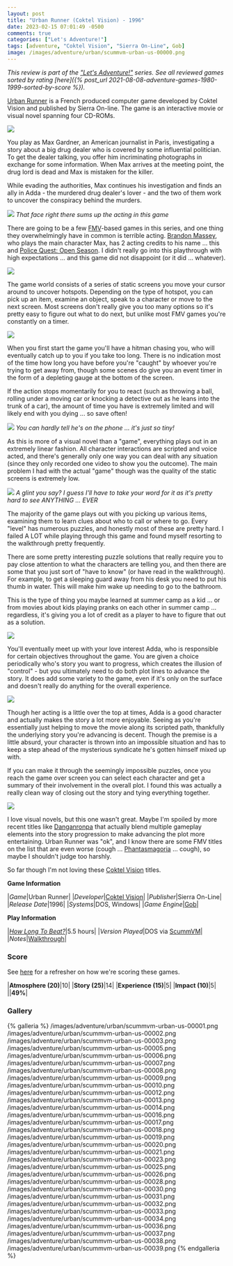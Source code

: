 ```yaml
---
layout: post
title: "Urban Runner (Coktel Vision) - 1996"
date: 2023-02-15 07:01:49 -0500
comments: true
categories: ["Let's Adventure!"]
tags: [adventure, "Coktel Vision", "Sierra On-Line", Gob]
image: /images/adventure/urban/scummvm-urban-us-00000.png
---
```

_This review is part of the ["Let's Adventure!"](https://www.alexbevi.com/categories/let-s-adventure/) series. See all reviewed games sorted by rating [here]({% post_url 2021-08-08-adventure-games-1980-1999-sorted-by-score %})._

[Urban Runner](https://en.wikipedia.org/wiki/Urban_Runner) is a French produced computer game developed by Coktel Vision and published by Sierra On-line. The game is an interactive movie or visual novel spanning four CD-ROMs.

![](/images/adventure/urban/scummvm-urban-us-00011.png)

You play as Max Gardner, an American journalist in Paris, investigating a story about a big drug dealer who is covered by some influential politician. To get the dealer talking, you offer him incriminating photographs in exchange for some information. When Max arrives at the meeting point, the drug lord is dead and Max is mistaken for the killer.

While evading the authorities, Max continues his investigation and finds an ally in Adda - the murdered drug dealer's lover - and the two of them work to uncover the conspiracy behind the murders.

![](/images/adventure/urban/scummvm-urban-us-00004.png)
_That face right there sums up the acting in this game_

There are going to be a few [FMV](https://en.wikipedia.org/wiki/Full-motion_video)-based games in this series, and one thing they overwhelmingly have in common is terrible acting. [Brandon Massey](https://www.imdb.com/name/nm1083018/?ref_=nv_sr_srsg_0), who plays the main character Max, has 2 acting credits to his name ... this and [Police Quest: Open Season](https://en.wikipedia.org/wiki/Police_Quest:_Open_Season). I didn't really go into this playthrough with high expectations ... and this game did not disappoint (or it did ... whatever).

![](/images/adventure/urban/scummvm-urban-us-00024.png)

The game world consists of a series of static screens you move your cursor around to uncover hotspots. Depending on the type of hotspot, you can pick up an item, examine an object, speak to a character or move to the next screen. Most screens don't really give you too many options so it's pretty easy to figure out what to do next, but unlike most FMV games you're constantly on a timer.

![](/images/adventure/urban/scummvm-urban-us-00035.png)

When you first start the game you'll have a hitman chasing you, who will eventually catch up to you if you take too long. There is no indication most of the time how long you have before you're "caught" by whoever you're trying to get away from, though some scenes do give you an event timer in the form of a depleting gauge at the bottom of the screen.

If the action stops momentarily for you to react (such as throwing a ball, rolling under a moving car or knocking a detective out as he leans into the trunk of a car), the amount of time you have is extremely limited and will likely end with you dying ... so save often!

![](/images/adventure/urban/scummvm-urban-us-00015.png)
_You can hardly tell he's on the phone ... it's just so tiny!_

As this is more of a visual novel than a "game", everything plays out in an extremely linear fashion. All character interactions are scripted and voice acted, and there's generally only one way you can deal with any situation (since they only recorded one video to show you the outcome). The main problem I had with the actual "game" though was the quality of the static screens is extremely low.

![](/images/adventure/urban/scummvm-urban-us-00029.png)
_A glint you say? I guess I'll have to take your word for it as it's pretty hard to see ANYTHING ... EVER_

The majority of the game plays out with you picking up various items, examining them to learn clues about who to call or where to go. Every "level" has numerous puzzles, and honestly most of these are pretty hard. I failed A LOT while playing through this game and found myself resorting to the walkthrough pretty frequently.

There are some pretty interesting puzzle solutions that really require you to pay close attention to what the characters are telling you, and then there are some that you just sort of "have to know" (or have read in the walkthrough). For example, to get a sleeping guard away from his desk you need to put his thumb in water. This will make him wake up needing to go to the bathroom.

This is the type of thing you maybe learned at summer camp as a kid ... or from movies about kids playing pranks on each other in summer camp ... regardless, it's giving you a lot of credit as a player to have to figure that out as a solution.

![](/images/adventure/urban/scummvm-urban-us-00027.png)

You'll eventually meet up with your love interest Adda, who is responsible for certain objectives throughout the game. You are given a choice periodically who's story you want to progress, which creates the illusion of "control" - but you ultimately need to do both plot lines to advance the story. It does add some variety to the game, even if it's only on the surface and doesn't really do anything for the overall experience.

![](/images/adventure/urban/scummvm-urban-us-00022.png)

Though her acting is a little over the top at times, Adda is a good character and actually makes the story a lot more enjoyable. Seeing as you're essentially just helping to move the movie along its scripted path, thankfully the underlying story you're advancing is decent. Though the premise is a little absurd, your character is thrown into an impossible situation and has to keep a step ahead of the mysterious syndicate he's gotten himself mixed up with.

If you can make it through the seemingly impossible puzzles, once you reach the game over screen you can select each character and get a summary of their involvement in the overall plot. I found this was actually a really clean way of closing out the story and tying everything together.

![](/images/adventure/urban/scummvm-urban-us-00040.png)

I love visual novels, but this one wasn't great. Maybe I'm spoiled by more recent titles like [Danganronpa](https://en.wikipedia.org/wiki/Danganronpa) that actually blend multiple gameplay elements into the story progression to make advancing the plot more entertaining. Urban Runner was "ok", and I know there are some FMV titles on the list that are even worse (cough ... [Phantasmagoria](https://en.wikipedia.org/wiki/Phantasmagoria_(video_game)) ... cough), so maybe I shouldn't judge too harshly.

So far though I'm not loving these [Coktel Vision](/tags/coktel-vision/) titles.

**Game Information**

|*Game*|Urban Runner|
|*Developer*|[Coktel Vision](https://en.wikipedia.org/wiki/Coktel_Vision)|
|*Publisher*|Sierra On-Line|
|*Release Date*|1996|
|*Systems*|DOS, Windows|
|*Game Engine*|[Gob](https://wiki.scummvm.org/index.php/Gob)|

**Play Information**

|*[How Long To Beat?](https://howlongtobeat.com/game/24339)*|5.5 hours|
|*Version Played*|DOS via [ScummVM](https://www.scummvm.org/)|
|*Notes*|[Walkthrough](https://www.walkthroughking.com/text/urbanrunner.aspx)|

### Score

See [here](https://www.alexbevi.com/blog/2021/07/28/adventure-games-1980-1999/#scoring) for a refresher on how we're scoring these games.

|**Atmosphere (20)**|10|
|**Story (25)**|14|
|**Experience (15)**|5|
|**Impact (10)**|5|
||**49%**|

### Gallery

{% galleria %}
/images/adventure/urban/scummvm-urban-us-00001.png
/images/adventure/urban/scummvm-urban-us-00002.png
/images/adventure/urban/scummvm-urban-us-00003.png
/images/adventure/urban/scummvm-urban-us-00005.png
/images/adventure/urban/scummvm-urban-us-00006.png
/images/adventure/urban/scummvm-urban-us-00007.png
/images/adventure/urban/scummvm-urban-us-00008.png
/images/adventure/urban/scummvm-urban-us-00009.png
/images/adventure/urban/scummvm-urban-us-00010.png
/images/adventure/urban/scummvm-urban-us-00012.png
/images/adventure/urban/scummvm-urban-us-00013.png
/images/adventure/urban/scummvm-urban-us-00014.png
/images/adventure/urban/scummvm-urban-us-00016.png
/images/adventure/urban/scummvm-urban-us-00017.png
/images/adventure/urban/scummvm-urban-us-00018.png
/images/adventure/urban/scummvm-urban-us-00019.png
/images/adventure/urban/scummvm-urban-us-00020.png
/images/adventure/urban/scummvm-urban-us-00021.png
/images/adventure/urban/scummvm-urban-us-00023.png
/images/adventure/urban/scummvm-urban-us-00025.png
/images/adventure/urban/scummvm-urban-us-00026.png
/images/adventure/urban/scummvm-urban-us-00028.png
/images/adventure/urban/scummvm-urban-us-00030.png
/images/adventure/urban/scummvm-urban-us-00031.png
/images/adventure/urban/scummvm-urban-us-00032.png
/images/adventure/urban/scummvm-urban-us-00033.png
/images/adventure/urban/scummvm-urban-us-00034.png
/images/adventure/urban/scummvm-urban-us-00036.png
/images/adventure/urban/scummvm-urban-us-00037.png
/images/adventure/urban/scummvm-urban-us-00038.png
/images/adventure/urban/scummvm-urban-us-00039.png
{% endgalleria %}